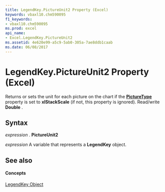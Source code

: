 ```yaml
---
title: LegendKey.PictureUnit2 Property (Excel)
keywords: vbaxl10.chm590095
f1_keywords:
- vbaxl10.chm590095
ms.prod: excel
api_name:
- Excel.LegendKey.PictureUnit2
ms.assetid: 4e620e99-a5c9-5ab0-305a-7ae8ddb1caab
ms.date: 06/08/2017
---
```



# LegendKey.PictureUnit2 Property (Excel)

Returns or sets the unit for each picture on the chart if the  **[PictureType ](legendkey-picturetype-property-excel.md)** property is set to **xlStackScale** (if not, this property is ignored). Read/write **Double** .


## Syntax

 _expression_ . **PictureUnit2**

 _expression_ A variable that represents a **LegendKey** object.


## See also


#### Concepts


[LegendKey Object](legendkey-object-excel.md)

